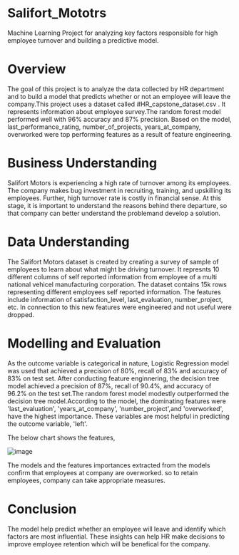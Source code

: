 # Salifort_Mototrs
Machine Learning Project for analyzing key factors responsible for high employee turnover and building a predictive model.

# Overview
The goal of this project is to analyze the data collected by HR department and to build a model that predicts whether or not an employee will leave the company.This project  uses a dataset called #HR_capstone_dataset.csv . It represents information about employee survey.The random forest model performed well with 96% accuracy and 87% precision. Based on the model, last_performance_rating, number_of_projects, years_at_company, overworked were top performing features as a result of feature engineering.

# Business Understanding
Salifort Motors is experiencing a high rate of turnover among its employees. The company makes bug investment in recruiting, training, and upskilling its employees. Further, high turnover rate is costly in financial sense. At this stage, it is important to understand the reasons behind there departure, so that company can better understand the problemand develop a solution.

# Data Understanding
The Salifort Motors dataset is created by creating a survey of sample of employees to learn about what might be driving turnover. It represnts 10 different columns of self reported information from employee of a multi national vehicel manufacturing corporation. The dataset contains 15k rows representing different employees self reported information. The features include information of satisfaction_level, last_evaluation, number_project, etc.
In connection to this new features were engineered and not useful were dropped.

# Modelling and Evaluation
As the outcome variable is categorical in nature, Logistic Regression model was used that achieved a precision of 80%, recall of 83% and accuracy of 83% on test set. After conducting feature enginnering, the decision tree model achieved a precision of 87%, recall of 90.4%, and accuracy of 96.2% on the test set.The random forest model modestly outperformed the decision tree model.According to the model, the dominating features were 'last_evaluation', 'years_at_company', 'number_project',and 'overworked', have the highest importance. These variables are most helpful in predicting the outcome variable, 'left'. 

The below chart shows the features,

![image](https://github.com/user-attachments/assets/1bbadd44-288c-414f-a881-91371ca542c7)


The models and the features importances extracted from the models confirm that employees at company are overworked. so to retain employees, company can take appropriate measures.

# Conclusion
The model help predict whether an employee will leave and identify which factors are most influential. These insights can help HR make decisions to improve employee retention which will be benefical for the company. 

